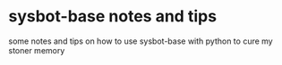 # sysbot-base notes and tips
 some notes and tips on how to use sysbot-base with python to cure my stoner memory

